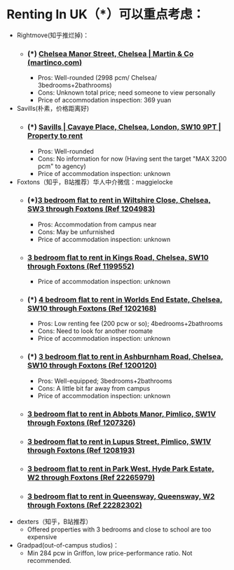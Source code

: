 # Renting In UK（*）可以重点考虑：
- Rightmove(知乎推烂掉)：
    - ### (*) [Chelsea Manor Street, Chelsea | Martin & Co (martinco.com)](https://www.martinco.com/property/to-rent/402549?profileID=100783012710&emailAlert=1)
        - Pros: Well-rounded (2998 pcm/ Chelsea/ 3bedrooms+2bathrooms)
        - Cons: Unknown total price; need someone to view personally
        - Price of accommodation inspection: 369 yuan
- Savills(朴素，价格距离好)
    - ### (*) [Savills | Cavaye Place, Chelsea, London, SW10 9PT | Property to rent](https://search.savills.com/property-detail/gblsrecel140071l)
        - Pros: Well-rounded
        - Cons: No information for now (Having sent the target "MAX 3200 pcm" to agency)
        - Price of accommodation inspection: unknown
- Foxtons（知乎，B站推荐）华人中介微信：maggielocke
    - ### (*)[3 bedroom flat to rent in Wiltshire Close, Chelsea, SW3 through Foxtons (Ref 1204983)](https://www.foxtons.co.uk/properties-to-rent/sw3/chpk0146229)
        - Pros: Accommodation from campus near
        - Cons: May be unfurnished
        - Price of accommodation inspection: unknown
    - ### [3 bedroom flat to rent in Kings Road, Chelsea, SW10 through Foxtons (Ref 1199552)](https://www.foxtons.co.uk/properties-to-rent/sw10/chpk0218029)
        - Price of accommodation inspection: unknown
    - ### (*) [4 bedroom flat to rent in Worlds End Estate, Chelsea, SW10 through Foxtons (Ref 1202168)](https://www.foxtons.co.uk/properties-to-rent/sw10/chpk0463665)
        - Pros: Low renting fee (200 pcw or so); 4bedrooms+2bathrooms
        - Cons: Need to look for another roomate
        - Price of accommodation inspection: unknown
    - ### (*) [3 bedroom flat to rent in Ashburnham Road, Chelsea, SW10 through Foxtons (Ref 1200120)](https://www.foxtons.co.uk/properties-to-rent/sw10/chpk0343531)
        - Pros: Well-equipped; 3bedrooms+2bathrooms
        - Cons: A little bit far away from campus
        - Price of accommodation inspection: unknown
    - ### [3 bedroom flat to rent in Abbots Manor, Pimlico, SW1V through Foxtons (Ref 1207326)](https://www.foxtons.co.uk/properties-to-rent/sw1v/chpk1264171)
    - ### [3 bedroom flat to rent in Lupus Street, Pimlico, SW1V through Foxtons (Ref 1208193)](https://www.foxtons.co.uk/properties-to-rent/sw1v/chpk1216118)
    - ### [3 bedroom flat to rent in Park West, Hyde Park Estate, W2 through Foxtons (Ref 22265979)](https://www.foxtons.co.uk/properties-to-rent/w2/chpk2265979)
    - ### [3 bedroom flat to rent in Queensway, Queensway, W2 through Foxtons (Ref 22282302)](https://www.foxtons.co.uk/properties-to-rent/w2/chpk2282302)
- dexters（知乎，B站推荐）
    - Offered properties with 3 bedrooms and close to school are too expensive
- Gradpad(out-of-campus studios)：
    - Min 284 pcw in Griffon, low price-performance ratio. Not recommended.
 
